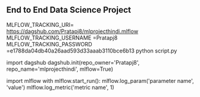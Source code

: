 ## End to End Data Science Project


MLFLOW_TRACKING_URI= https://dagshub.com/Pratapj8/mlprojecthindi.mlflow
MLFLOW_TRACKING_USERNAME =Pratapj8
MLFLOW_TRACKING_PASSWORD =e1788da04db40a26aad593d33aaab3110bce6b13
python script.py

import dagshub
dagshub.init(repo_owner='Pratapj8', repo_name='mlprojecthindi', mlflow=True)

import mlflow
with mlflow.start_run():
  mlflow.log_param('parameter name', 'value')
  mlflow.log_metric('metric name', 1)